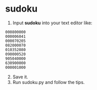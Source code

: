 # sudoku
1. Input **sudoku** into your text editor like:
```
000800000
000006041
000070205
082000070
010352080
090000520
905040000
630900000
000001000
```
2. Save it.
3. Run sudoku.py and follow the tips.
